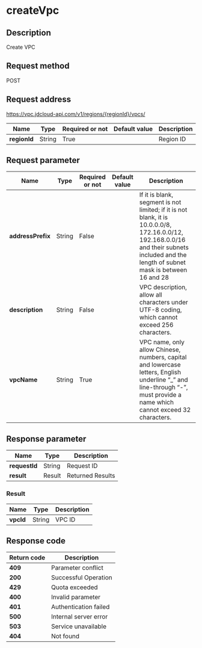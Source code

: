 # createVpc


## Description
Create VPC

## Request method
POST

## Request address
https://vpc.jdcloud-api.com/v1/regions/{regionId}/vpcs/

|Name|Type|Required or not|Default value|Description|
|---|---|---|---|---|
|**regionId**|String|True| |Region ID|

## Request parameter
|Name|Type|Required or not|Default value|Description|
|---|---|---|---|---|
|**addressPrefix**|String|False| |If it is blank, segment is not limited; if it is not blank, it is 10.0.0.0/8, 172.16.0.0/12, 192.168.0.0/16 and their subnets included and the length of subnet mask is between 16 and 28|
|**description**|String|False| |VPC description, allow all characters under UTF-8 coding, which cannot exceed 256 characters.|
|**vpcName**|String|True| |VPC name, only allow Chinese, numbers, capital and lowercase letters, English underline “_” and line-through “-”, must provide a name which cannot exceed 32 characters.|


## Response parameter
|Name|Type|Description|
|---|---|---|
|**requestId**|String|Request ID|
|**result**|Result|Returned Results|


### Result
|Name|Type|Description|
|---|---|---|
|**vpcId**|String|VPC ID|

## Response code
|Return code|Description|
|---|---|
|**409**|Parameter conflict |
|**200**|Successful Operation|
|**429**|Quota exceeded|
|**400**|Invalid parameter|
|**401**|Authentication failed|
|**500**|Internal server error|
|**503**|Service unavailable|
|**404**|Not found|
